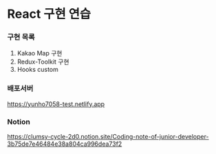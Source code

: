 # React 구현 연습

### 구현 목록
1. Kakao Map 구현
2. Redux-Toolkit 구현
3. Hooks custom 

### 배포서버
https://yunho7058-test.netlify.app

### Notion
https://clumsy-cycle-2d0.notion.site/Coding-note-of-junior-developer-3b75de7e46484e38a804ca996dea73f2
